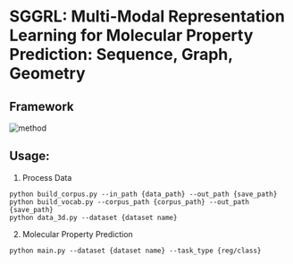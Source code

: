 # SGGRL: Multi-Modal Representation Learning for Molecular Property Prediction: Sequence, Graph, Geometry

## Framework

![method](https://cdn.jsdelivr.net/gh/Vencent-Won/GraphBed/img/SGGRL-framework.png)



## Usage:

1. Process Data
```
python build_corpus.py --in_path {data_path} --out_path {save_path}
python build_vocab.py --corpus_path {corpus_path} --out_path {save_path}
python data_3d.py --dataset {dataset name}
```
2. Molecular Property Prediction
```
python main.py --dataset {dataset name} --task_type {reg/class}
```

